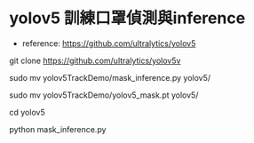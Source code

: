 # yolov5 訓練口罩偵測與inference

* reference: https://github.com/ultralytics/yolov5

git clone https://github.com/ultralytics/yolov5v

sudo mv yolov5TrackDemo/mask_inference.py yolov5/

sudo mv yolov5TrackDemo/yolov5_mask.pt yolov5/

cd yolov5

python mask_inference.py

